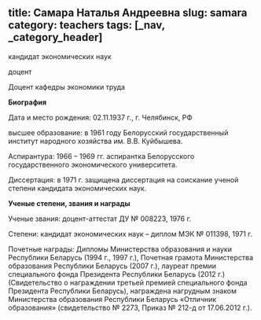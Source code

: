 title: Самара Наталья Андреевна
slug: samara
category: teachers
tags: [_nav, _category_header]
---

кандидат экономических наук

доцент

Доцент кафедры экономики труда

__Биография__

Дата и место рождения: 02.11.1937 г., г. Челябинск, РФ

высшее образование: в 1961 году Белорусский государственный институт народного хозяйства им. В.В. Куйбышева.

Аспирантура: 1966 – 1969 гг. аспирантка Белорусского государственного экономического университета.

Диссертация: в 1971 г. защищена диссертация на соискание ученой степени кандидата экономических наук.

__Ученые степени, звания и награды__

Ученые звания: доцент-аттестат ДУ № 008223, 1976 г.

Степени: кандидат экономических наук – диплом МЭК № 011398, 1971 г.

Почетные награды: Дипломы  Министерства образования и науки Республики Беларусь (1994 г., 1997 г.), Почетная грамота Министерства образования Республики Беларусь (2007 г.), лауреат премии специального фонда Президента  Республики Беларусь (2012 г.) (Свидетельство о награждении третьей премией специального фонда Президента  Республики Беларусь), награждена нагрудным знаком Министерства образования Республики Беларусь «Отличник образования» (свидетельство № 2273, Приказ № 212-д от 17.06.2012 г.).

